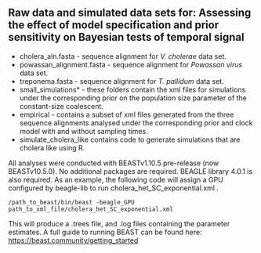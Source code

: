 ## Raw data and simulated data sets for: Assessing the effect of model specification and prior sensitivity on Bayesian tests of temporal signal

- cholera_aln.fasta - sequence alignment for _V. cholerae_ data set.
- powassan_alignment.fasta - sequence alignment for _Powassan virus_ data set.
- treponema.fasta - sequence alignment for _T. pallidum_ data set.
- small_simulations* - these folders contain the xml files for simulations under the corresponding prior on the population size parameter of the constant-size coalescent.
- empirical - contains a subset of xml files generated from the three sequence alignments analysed under the corresponding prior and clock model with and without sampling times.
- simulate_cholera_like contains code to generate simulations that are cholera like using R.

All analyses were conducted with BEASTv1.10.5 pre-release (now BEASTv10.5.0). No additional packages are required.
BEAGLE library 4.0.1 is also required.
As an example, the following code will assign a GPU configured by beagle-lib to run cholera_het_SC_exponential.xml .
```
/path_to_beast/bin/beast -beagle_GPU path_to_xml_file/cholera_het_SC_exponential.xml 
```
This will produce a .trees file, and .log files containing the parameter estimates.
A full guide to running BEAST can be found here: https://beast.community/getting_started
